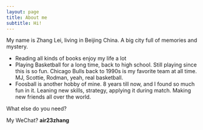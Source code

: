 ```yaml
---
layout: page
title: About me
subtitle: Hi!
---
```


My name is Zhang Lei, living in Beijing China. A big city full of memories and mystery.

- Reading all kinds of books enjoy my life a lot
- Playing Basketball for a long time, back to high school. Still playing since this is so fun. Chicago Bulls back to 1990s is my favorite team at all time. MJ, Scottie, Rodman, yeah, real basketball.
- Foosball is another hobby of mine. 8 years till now, and I found so much fun in it. Leaning new skills, strategy, applying it during match. Making new friends all over the world.


What else do you need?

My WeChat? **air23zhang**
